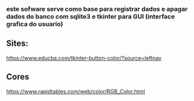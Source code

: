 ### este sofware serve como base para registrar dados e apagar dados do banco com sqlite3 e tkinter para GUI (interface grafica do usuario)


## Sites:

https://www.educba.com/tkinter-button-color/?source=leftnav

## Cores

https://www.rapidtables.com/web/color/RGB_Color.html
